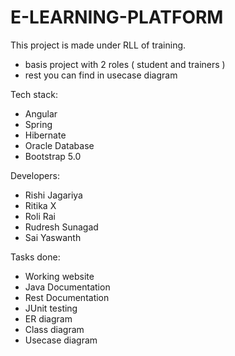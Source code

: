 # E-LEARNING-PLATFORM
This project is made under RLL of training.
- basis project with 2 roles ( student and trainers )
- rest you can find in usecase diagram

Tech stack:
- Angular
- Spring
- Hibernate
- Oracle Database
- Bootstrap 5.0

Developers:
- Rishi Jagariya
- Ritika X
- Roli Rai
- Rudresh Sunagad
- Sai Yaswanth

Tasks done:
- Working website
- Java Documentation
- Rest Documentation
- JUnit testing
- ER diagram
- Class diagram
- Usecase diagram
